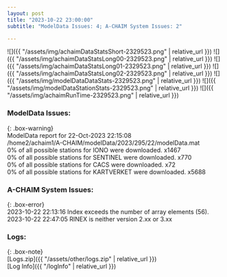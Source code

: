 ```yaml
---
layout: post
title: "2023-10-22 23:00:00"
subtitle: "ModelData Issues: 4; A-CHAIM System Issues: 2"

---
```


![]({{ "/assets/img/achaimDataStatsShort-2329523.png" | relative_url }})
![]({{ "/assets/img/achaimDataStatsLong00-2329523.png" | relative_url }})
![]({{ "/assets/img/achaimDataStatsLong01-2329523.png" | relative_url }})
![]({{ "/assets/img/achaimDataStatsLong02-2329523.png" | relative_url }})
![]({{ "/assets/img/modelDataDataStats-2329523.png" | relative_url }})
![]({{ "/assets/img/modelDataStationStats-2329523.png" | relative_url }})
![]({{ "/assets/img/achaimRunTime-2329523.png" | relative_url }})


### ModelData Issues:  
  
{: .box-warning}  
 ModelData report for 22-Oct-2023 22:15:08   
 /home2/achaim1/A-CHAIM/modelData/2023/295/22/modelData.mat   
 0% of all possible stations for IONO were downloaded. x1467   
 0% of all possible stations for SENTINEL were downloaded. x770   
 0% of all possible stations for CACS were downloaded. x72   
 0% of all possible stations for KARTVERKET were downloaded. x5688   
  
### A-CHAIM System Issues:  
  
{: .box-error}  
2023-10-22 22:13:16 Index exceeds the number of array elements (56).  
2023-10-22 22:47:05 RINEX is neither version 2.xx or 3.xx  

### Logs:  
  
{: .box-note}  
[Logs.zip]({{ "/assets/other/logs.zip" | relative_url }})  
[Log Info]({{ "/logInfo" | relative_url }})  
